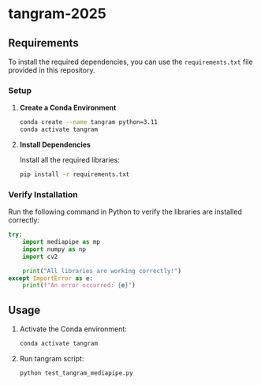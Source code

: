 # tangram-2025

## Requirements

To install the required dependencies, you can use the `requirements.txt` file provided in this repository.

### Setup

1. **Create a Conda Environment**

   ```bash
   conda create --name tangram python=3.11
   conda activate tangram
   ```

2. **Install Dependencies**

   Install all the required libraries:

   ```bash
   pip install -r requirements.txt
   ```

### Verify Installation

Run the following command in Python to verify the libraries are installed correctly:

```python
try:
    import mediapipe as mp
    import numpy as np
    import cv2

    print("All libraries are working correctly!")
except ImportError as e:
    print(f"An error occurred: {e}")
```

## Usage

1. Activate the Conda environment:

   ```bash
   conda activate tangram
   ```

2. Run tangram script:

   ```bash
   python test_tangram_mediapipe.py
   ```
